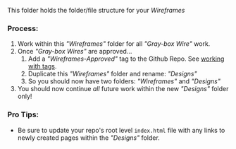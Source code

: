 This folder holds the folder/file structure for your _Wireframes_

### Process:
1. Work within this _"Wireframes"_ folder for all _"Gray-box Wire"_ work.
2. Once _"Gray-box Wires"_ are approved...
    1. Add a _"Wireframes-Approved"_ tag to the Github Repo. See [working with tags](https://help.github.com/articles/working-with-tags/).
    2. Duplicate this _"Wireframes"_ folder and rename:  _"Designs"_
    3. So you should now have two folders: _"Wireframes"_ and _"Designs"_
3. You should now continue *all* future work within the new _"Designs"_ folder only!

### Pro Tips:
- Be sure to update your repo's root level ```index.html``` file with any links to newly created pages within the _"Designs"_ folder.
